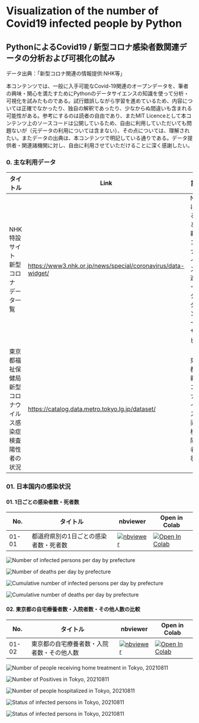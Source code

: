 # Visualization of the number of Covid19 infected people by Python

## PythonによるCovid19 / 新型コロナ感染者数関連データの分析および可視化の試み

データ出典：「新型コロナ関連の情報提供:NHK等」

本コンテンツでは、一般に入手可能なCovid-19関連のオープンデータを、筆者の興味・関心を満たすためにPythonのデータサイエンスの知識を使って分析・可視化を試みたものである。試行錯誤しながら学習を進めているため、内容については正確でなかったり、独自の解釈であったり、少なからぬ間違いも含まれる可能性がある。参考にするのは読者の自由であり、またMIT Licenceとして本コンテンツ上のソースコードは公開しているため、自由に利用していただいても問題ないが（元データの利用については含まない）、その点については、理解されたい。またデータの出典は、本コンテンツで明記している通りである。データ提供者・関連諸機関に対し、自由に利用させていただけることに深く感謝したい。

### 0. 主な利用データ

タイトル|Link|説明
-----|--------|--------|
NHK 特設サイト 新型コロナ データ一覧 |<a href="https://www3.nhk.or.jp/news/special/coronavirus/data-widget/">https://www3.nhk.or.jp/news/special/coronavirus/data-widget/</a>| NHKによるまとめ　新型コロナウイルス関連データ・ダウンロードサービス|
東京都福祉保健局 新型コロナウイルス感染症検査陽性者の状況 |<a href="https://catalog.data.metro.tokyo.lg.jp/dataset/t000010d0000000089/resource/54996023-7255-45c5-b5b0-60458d874715">https://catalog.data.metro.tokyo.lg.jp/dataset/</a>| 東京都 新型コロナウイルス感染症検査陽性者の状況|

### 01. 日本国内の感染状況

#### 01. 1日ごとの感染者数・死者数
No.|タイトル|nbviewer|Open in Colab
-----|--------|--------|-------------
01-01|都道府県別の1日ごとの感染者数・死者数|[![nbviewer](https://camo.githubusercontent.com/bfeb5472ee3df9b7c63ea3b260dc0c679be90b97/68747470733a2f2f696d672e736869656c64732e696f2f62616467652f72656e6465722d6e627669657765722d6f72616e67652e7376673f636f6c6f72423d66333736323626636f6c6f72413d346434643464)](https://nbviewer.jupyter.org/github/deepkick/Visualization-of-the-number-of-Covid19-infected-people-by-Python/blob/main/01_Number_of_infected_persons_per_day_by_pref.ipynb)|[![Open In Colab](https://colab.research.google.com/assets/colab-badge.svg)](https://colab.research.google.com/github/deepkick/Visualization-of-the-number-of-Covid19-infected-people-by-Python/blob/main/01_Number_of_infected_persons_per_day_by_pref.ipynb)

![Number of infected persons per day by prefecture](https://github.com/deepkick/Visualization-of-the-number-of-Covid19-infected-people-by-Python/blob/main/20210806/01_Number_of_infected_persons_per_day_by_pref_20210806.png?raw=true "Number of infected persons per day by prefecture")

![Number of deaths per day by prefecture](https://github.com/deepkick/Visualization-of-the-number-of-Covid19-infected-people-by-Python/blob/main/20210806/02_Number_of_deaths_per_day_by_pref_new_20210806.png?raw=true "Number of deaths per day by prefecture")

![Cumulative number of infected persons per day by prefecture](https://github.com/deepkick/Visualization-of-the-number-of-Covid19-infected-people-by-Python/blob/main/20210806/03_Cumulative_number_of_infected_persons_per_day_by_pref_20210806.png?raw=true "Cumulative number of infected persons per day by prefecture")

![Cumulative number of deaths per day by prefecture](https://github.com/deepkick/Visualization-of-the-number-of-Covid19-infected-people-by-Python/blob/main/20210806/04_Cumulative_number_of_deaths_per_day_by_pref_20210806.png?raw=true "Cumulative number of deaths per day by prefecture")

#### 02. 東京都の自宅療養者数・入院者数・その他人数の比較
No.|タイトル|nbviewer|Open in Colab
-----|--------|--------|-------------
01-02|東京都の自宅療養者数・入院者数・その他人数|[![nbviewer](https://camo.githubusercontent.com/bfeb5472ee3df9b7c63ea3b260dc0c679be90b97/68747470733a2f2f696d672e736869656c64732e696f2f62616467652f72656e6465722d6e627669657765722d6f72616e67652e7376673f636f6c6f72423d66333736323626636f6c6f72413d346434643464)](https://nbviewer.jupyter.org/github/deepkick/Visualization-of-the-number-of-Covid19-infected-people-by-Python/blob/main/02_Tokyo_Number_of_People_Convalescing_Home.ipynb)|[![Open In Colab](https://colab.research.google.com/assets/colab-badge.svg)](https://colab.research.google.com/github/deepkick/Visualization-of-the-number-of-Covid19-infected-people-by-Python/blob/main/02_Tokyo_Number_of_People_Convalescing_Home.ipynb)

![Number of people receiving home treatment in Tokyo, 20210811](https://github.com/deepkick/Visualization-of-the-number-of-Covid19-infected-people-by-Python/blob/main/tokyo_dataset/20210811/01_Number_of_people_receiving_home_treatment_in_Tokyo_20210811.png?raw=true "Number of people receiving home treatment in Tokyo, 20210811")

![Number of Positives in Tokyo, 20210811](https://github.com/deepkick/Visualization-of-the-number-of-Covid19-infected-people-by-Python/blob/main/tokyo_dataset/20210811/02_Number_of_positives_in_Tokyo_20210811.png?raw=true "Number of Positives in Tokyo, 20210811")

![Number of people hospitalized in Tokyo, 20210811](https://github.com/deepkick/Visualization-of-the-number-of-Covid19-infected-people-by-Python/blob/main/tokyo_dataset/20210811/03_Number_of_people_hospitalized_in_Tokyo_20210811.png?raw=true "Number of people hospitalized in Tokyo, 20210811")

![Status of infected persons in Tokyo, 20210811](https://github.com/deepkick/Visualization-of-the-number-of-Covid19-infected-people-by-Python/blob/main/tokyo_dataset/20210811/04_Status_of_infected_persons_in_Tokyo_20210811.png?raw=true "Status of infected persons in Tokyo, 20210811")

![Status of infected persons in Tokyo, 20210811](https://github.com/deepkick/Visualization-of-the-number-of-Covid19-infected-people-by-Python/blob/main/tokyo_dataset/20210811/05_Status_of_infected_persons_in_Tokyo_20210811.png?raw=true "Status of infected persons in Tokyo, 20210811")